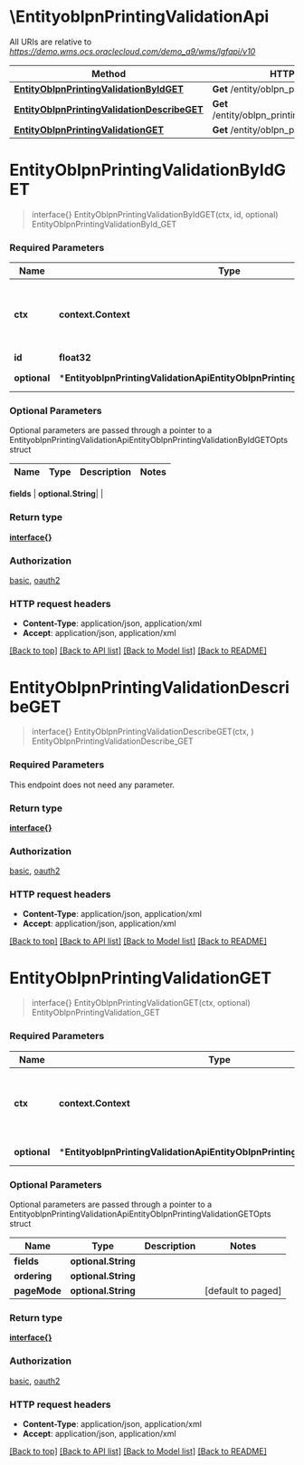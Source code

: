 # \EntityoblpnPrintingValidationApi

All URIs are relative to *https://demo.wms.ocs.oraclecloud.com/demo_a9/wms/lgfapi/v10*

Method | HTTP request | Description
------------- | ------------- | -------------
[**EntityOblpnPrintingValidationByIdGET**](EntityoblpnPrintingValidationApi.md#EntityOblpnPrintingValidationByIdGET) | **Get** /entity/oblpn_printing_validation/{id} | EntityOblpnPrintingValidationById_GET
[**EntityOblpnPrintingValidationDescribeGET**](EntityoblpnPrintingValidationApi.md#EntityOblpnPrintingValidationDescribeGET) | **Get** /entity/oblpn_printing_validation/describe | EntityOblpnPrintingValidationDescribe_GET
[**EntityOblpnPrintingValidationGET**](EntityoblpnPrintingValidationApi.md#EntityOblpnPrintingValidationGET) | **Get** /entity/oblpn_printing_validation | EntityOblpnPrintingValidation_GET


# **EntityOblpnPrintingValidationByIdGET**
> interface{} EntityOblpnPrintingValidationByIdGET(ctx, id, optional)
EntityOblpnPrintingValidationById_GET



### Required Parameters

Name | Type | Description  | Notes
------------- | ------------- | ------------- | -------------
 **ctx** | **context.Context** | context for authentication, logging, cancellation, deadlines, tracing, etc.
  **id** | **float32**|  | 
 **optional** | ***EntityoblpnPrintingValidationApiEntityOblpnPrintingValidationByIdGETOpts** | optional parameters | nil if no parameters

### Optional Parameters
Optional parameters are passed through a pointer to a EntityoblpnPrintingValidationApiEntityOblpnPrintingValidationByIdGETOpts struct

Name | Type | Description  | Notes
------------- | ------------- | ------------- | -------------

 **fields** | **optional.String**|  | 

### Return type

[**interface{}**](interface{}.md)

### Authorization

[basic](../README.md#basic), [oauth2](../README.md#oauth2)

### HTTP request headers

 - **Content-Type**: application/json, application/xml
 - **Accept**: application/json, application/xml

[[Back to top]](#) [[Back to API list]](../README.md#documentation-for-api-endpoints) [[Back to Model list]](../README.md#documentation-for-models) [[Back to README]](../README.md)

# **EntityOblpnPrintingValidationDescribeGET**
> interface{} EntityOblpnPrintingValidationDescribeGET(ctx, )
EntityOblpnPrintingValidationDescribe_GET



### Required Parameters
This endpoint does not need any parameter.

### Return type

[**interface{}**](interface{}.md)

### Authorization

[basic](../README.md#basic), [oauth2](../README.md#oauth2)

### HTTP request headers

 - **Content-Type**: application/json, application/xml
 - **Accept**: application/json, application/xml

[[Back to top]](#) [[Back to API list]](../README.md#documentation-for-api-endpoints) [[Back to Model list]](../README.md#documentation-for-models) [[Back to README]](../README.md)

# **EntityOblpnPrintingValidationGET**
> interface{} EntityOblpnPrintingValidationGET(ctx, optional)
EntityOblpnPrintingValidation_GET



### Required Parameters

Name | Type | Description  | Notes
------------- | ------------- | ------------- | -------------
 **ctx** | **context.Context** | context for authentication, logging, cancellation, deadlines, tracing, etc.
 **optional** | ***EntityoblpnPrintingValidationApiEntityOblpnPrintingValidationGETOpts** | optional parameters | nil if no parameters

### Optional Parameters
Optional parameters are passed through a pointer to a EntityoblpnPrintingValidationApiEntityOblpnPrintingValidationGETOpts struct

Name | Type | Description  | Notes
------------- | ------------- | ------------- | -------------
 **fields** | **optional.String**|  | 
 **ordering** | **optional.String**|  | 
 **pageMode** | **optional.String**|  | [default to paged]

### Return type

[**interface{}**](interface{}.md)

### Authorization

[basic](../README.md#basic), [oauth2](../README.md#oauth2)

### HTTP request headers

 - **Content-Type**: application/json, application/xml
 - **Accept**: application/json, application/xml

[[Back to top]](#) [[Back to API list]](../README.md#documentation-for-api-endpoints) [[Back to Model list]](../README.md#documentation-for-models) [[Back to README]](../README.md)

